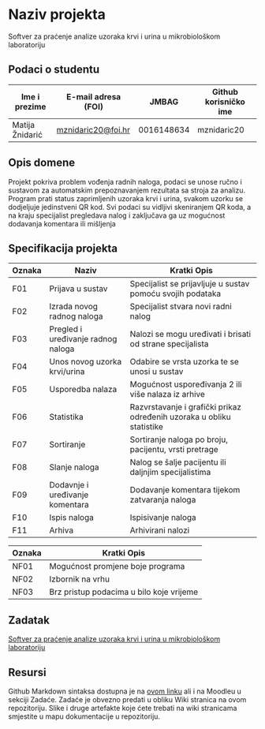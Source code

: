 # Naziv projekta
Softver za praćenje analize uzoraka krvi i urina u mikrobiološkom laboratoriju

## Podaci o studentu

  Ime i prezime   | E-mail adresa (FOI) |    JMBAG   | Github korisničko ime
  --------------  | ------------------- | ---------- | ---------------------
  Matija Žnidarić | mznidaric20@foi.hr  | 0016148634 |       mznidaric20    


## Opis domene
Projekt pokriva problem vođenja radnih naloga, podaci se unose ručno i sustavom za automatskim prepoznavanjem rezultata sa stroja za analizu. Program prati status zaprimljenih uzoraka krvi i urina, svakom uzorku se dodjeljuje jedinstveni QR kod. Svi podaci su vidljivi skeniranjem QR koda, a na kraju specijalist pregledava nalog i zaključava ga uz mogućnost dodavanja komentara ili mišljenja

## Specifikacija projekta
  Oznaka          |                Naziv                |    Kratki Opis   
  --------------  | ----------------------------------- | --------------- 
  F01             |  Prijava u sustav                   |  Specijalist se prijavljuje u sustav pomoću svojih podataka
  F02             |  Izrada novog radnog naloga         |  Specijalist stvara novi radni nalog
  F03             |  Pregled i uređivanje radnog naloga |  Nalozi se mogu uređivati i brisati od strane specijalista
  F04             |  Unos novog uzorka krvi/urina       |  Odabire se vrsta uzorka te se unosi u sustav
  F05             |  Usporedba nalaza                   |  Mogućnost uspoređivanja 2 ili više nalaza iz arhive
  F06             |  Statistika                         |  Razvrstavanje i grafički prikaz određenih uzoraka u obliku statistike 
  F07             |  Sortiranje                         |  Sortiranje naloga po broju, pacijentu, vrsti pretrage
  F08             |  Slanje naloga                      |  Nalog se šalje pacijentu ili daljnjim specijalistima
  F09             |  Dodavnje i uređivanje komentara    |  Dodavanje komentara tijekom zatvaranja naloga
  F10             |  Ispis naloga                       |  Ispisivanje naloga
  F11             |  Arhiva                             |  Arhivirani nalozi
  
 Oznaka           |    Kratki Opis   
  --------------  | ------------------------------------ 
  NF01            |   Mogućnost promjene boje programa
  NF02            |   Izbornik na vrhu
  NF03            |   Brz pristup podacima u bilo koje vrijeme

## Zadatak
[Softver za praćenje analize uzoraka krvi i urina u mikrobiološkom laboratoriju](https://github.com/foivz/pi22-zadace-mznidaric20/blob/master/Korisni%C4%8Dki%20zahtjevi%20ZS%20-%20mikrobiolo%C5%A1ki%20laboratorij.pdf)

## Resursi
Github Markdown sintaksa dostupna je na [ovom linku](https://guides.github.com/features/mastering-markdown/) ali i na Moodleu u sekciji Zadaće.
Zadaće je obvezno predati u obliku Wiki stranica na ovom repozitoriju. Slike i druge artefakte koje ćete trebati na wiki stranicama smjestite u mapu dokumentacije u repozitoriju. 
